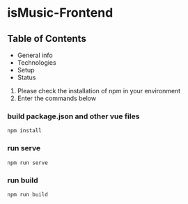 # isMusic-Frontend

## Table of Contents
- General info
- Technologies
- Setup
- Status

1. Please check the installation of npm in your environment
2. Enter the commands below


### build package.json and other vue files

```
npm install
```

### run serve
```
npm run serve
```

### run build
```
npm run build
```

